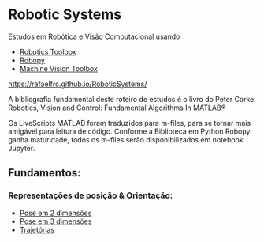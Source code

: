 # Robotic Systems

Estudos em Robótica e Visão Computacional usando

* [Robotics Toolbox](http://petercorke.com/wordpress/toolboxes/robotics-toolbox)
* [Robopy](https://adityadua24.github.io/robopy/)
* [Machine Vision Toolbox](http://petercorke.com/wordpress/toolboxes/machine-vision-toolbox)

https://rafaelfrc.github.io/RoboticSystems/

A bibliografia fundamental deste roteiro de estudos é o livro do Peter Corke: Robotics, Vision and Control: Fundamental Algorithms In MATLAB®

Os LiveScripts MATLAB foram traduzidos para m-files, para se tornar mais amigável para leitura de código. Conforme a Biblioteca em Python Robopy ganha maturidade, todos os m-files serão disponibilizados em notebook Jupyter.



## Fundamentos:
### Representações de posição & Orientação:
* [Pose em 2 dimensões](html/live_01_pose_in_2D.html)
* [Pose em 3 dimensões](html/live_02_pose_in_3D.html)
* [Trajetórias](html/live_03_trajetorias.html)

